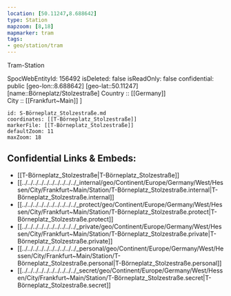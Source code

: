 ```yaml
---
location: [50.11247,8.688642] 
type: Station 
mapzoom: [8,18] 
mapmarker: tram 
tags:
- geo/station/tram
---
```


Tram-Station 

SpocWebEntityId: 156492
isDeleted: false
isReadOnly: false
confidential: public
[geo-lon::8.688642] 
[geo-lat::50.11247] 
[name::Börneplatz/Stolzestraße] 
Country :: [[Germany]]  
City :: [[Frankfurt~Main]] ] 


```leaflet
id: S-Börneplatz_Stolzestraße.md
coordinates: [[T-Börneplatz_Stolzestraße]] 
markerFile: [[T-Börneplatz_Stolzestraße]] 
defaultZoom: 11 
maxZoom: 18
```


## Confidential Links & Embeds: 
- [[T-Börneplatz_Stolzestraße|T-Börneplatz_Stolzestraße]] 
- [[../../../../../../../../../../_internal/geo/Continent/Europe/Germany/West/Hessen/City/Frankfurt~Main/Station/T-Börneplatz_Stolzestraße.internal|T-Börneplatz_Stolzestraße.internal]] 
- [[../../../../../../../../../../_protect/geo/Continent/Europe/Germany/West/Hessen/City/Frankfurt~Main/Station/T-Börneplatz_Stolzestraße.protect|T-Börneplatz_Stolzestraße.protect]] 
- [[../../../../../../../../../../_private/geo/Continent/Europe/Germany/West/Hessen/City/Frankfurt~Main/Station/T-Börneplatz_Stolzestraße.private|T-Börneplatz_Stolzestraße.private]] 
- [[../../../../../../../../../../_personal/geo/Continent/Europe/Germany/West/Hessen/City/Frankfurt~Main/Station/T-Börneplatz_Stolzestraße.personal|T-Börneplatz_Stolzestraße.personal]] 
- [[../../../../../../../../../../_secret/geo/Continent/Europe/Germany/West/Hessen/City/Frankfurt~Main/Station/T-Börneplatz_Stolzestraße.secret|T-Börneplatz_Stolzestraße.secret]] 
